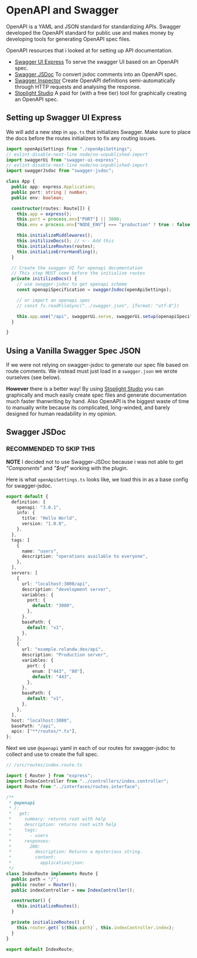 # OpenAPI and Swagger

OpenAPI is a YAML and JSON standard for standardizing APIs. Swagger developed the OpenAPI standard for public use and makes money by developing tools for generating OpenAPI spec files.

OpenAPI resources that i looked at for setting up API documentation.

* [Swagger UI Express](https://www.npmjs.com/package/swagger-ui-express) To serve the swagger UI based on an OpenAPI spec.
* [Swagger JSDoc](https://www.npmjs.com/package/swagger-jsdoc) To convert jsdoc comments into an OpenAPI spec.
* [Swagger Inspector](https://inspector.swagger.io) Create OpenAPI definitions semi-automatically through HTTP requests and analysing the response.
* [Stoplight Studio](https://stoplight.io/studio/) A paid for (with a free tier) tool for graphically creating an OpenAPI spec.

## Setting up Swagger UI Express

We will add a new step in `app.ts` that initializes Swagger. Make sure to place the docs before the routes initializers to fix any routing issues.

```ts
import openApiSettings from "./openApiSettings";
// eslint-disable-next-line node/no-unpublished-import
import swaggerUi from "swagger-ui-express";
// eslint-disable-next-line node/no-unpublished-import
import swaggerJsdoc from "swagger-jsdoc";

class App {
  public app: express.Application;
  public port: string | number;
  public env: boolean;

  constructor(routes: Route[]) {
    this.app = express();
    this.port = process.env["PORT"] || 3000;
    this.env = process.env["NODE_ENV"] === "production" ? true : false;

    this.initializeMiddlewares();
    this.initilizeDocs(); // <-- Add this
    this.initializeRoutes(routes);
    this.initializeErrorHandling();
  }

  // Create the swagger UI for openapi documentation
  // This step MUST come before the initialize routes
  private initilizeDocs() {
    // use swagger-jsdoc to get openapi scheme
    const openapiSpecification = swaggerJsdoc(openApiSettings);

    // or import an openapi spec
    // const fs.readFileSync("../swagger.json", {format: "utf-8"})

    this.app.use("/api", swaggerUi.serve, swaggerUi.setup(openapiSpecification));
  }

}
```

## Using a Vanilla Swagger Spec JSON

If we were not relying on swagger-jsdoc to generate our spec file based on route comments. We instead must just load in a `swagger.json` we wrote ourselves (see below).

**However** there is a better way! By using [Stoplight Studio](https://stoplight.io/studio/) you can graphically and much easily create spec files and generate documentation much faster thanwriting by hand. Also OpenAPI is the biggest waste of time to manually write because its complicated, long-winded, and barely designed for human readability in my opinion.

## Swagger JSDoc

### RECOMMENDED TO SKIP THIS

**NOTE** I decided not to use Swagger-JSDoc because i was not able to get *"Components"* and *"$ref"* working with the plugin.

Here is what `openApiSettings.ts` looks like, we load this in as a base config for swagger-jsdoc.

```ts
export default {
  definition: {
    openapi: "3.0.1",
    info: {
      title: "Hello World",
      version: "1.0.0",
    },
  },
  tags: [
    {
      name: "users",
      description: "operations available to everyone",
    },
  ],
  servers: [
    {
      url: "localhost:3000/api",
      description: "development server",
      variables: {
        port: {
          default: "3000",
        },
      },
      basePath: {
        default: "v1",
      },
    },
    {
      url: "example.rolandw.dev/api",
      description: "Production server",
      variables: {
        port: {
          enum: ["443", "80"],
          default: "443",
        },
      },
      basePath: {
        default: "v1",
      },
    },
  ],
  host: "localhost:3080",
  basePath: "/api",
  apis: ["**/routes/*.ts"],
};
```

Next we use `@openapi` yaml in each of our routes for swagger-jsdoc to collect and use to create the full spec.

```ts
// /src/routes/index.route.ts

import { Router } from "express";
import IndexController from "../controllers/index.controller";
import Route from "../interfaces/routes.interface";

/**
 * @openapi
 * /:
 *   get:
 *     summary: returns root with help
 *     description: returns root with help
 *     tags:
 *       - users
 *     responses:
 *       200:
 *         description: Returns a mysterious string.
 *         content:
 *           application/json:
 */
class IndexRoute implements Route {
  public path = "/";
  public router = Router();
  public indexController = new IndexController();

  constructor() {
    this.initializeRoutes();
  }

  private initializeRoutes() {
    this.router.get(`${this.path}`, this.indexController.index);
  }
}

export default IndexRoute;
```

